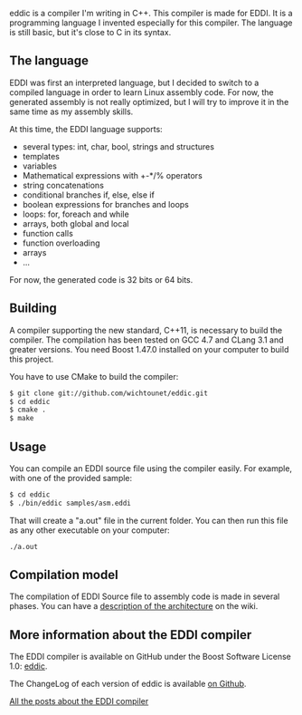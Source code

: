 eddic is a compiler I'm writing in C++. This compiler is made for EDDI. It is a programming language I invented especially for this compiler. The language is still basic, but it's close to C in its syntax.

## The language

EDDI was first an interpreted language, but I decided to switch to a compiled language in order to learn Linux assembly code. For now, the generated assembly is not really optimized, but I will try to improve it in the same time as my assembly skills.

At this time, the EDDI language supports:

* several types: int, char, bool, strings and structures
* templates
* variables
* Mathematical expressions with +-\*/% operators
* string concatenations
* conditional branches if, else, else if
* boolean expressions for branches and loops
* loops: for, foreach and while
* arrays, both global and local
* function calls
* function overloading
* arrays
* ...

For now, the generated code is 32 bits or 64 bits.

## Building

A compiler supporting the new standard, C++11, is necessary to build the compiler. The compilation has been tested on GCC 4.7 and CLang 3.1 and greater versions. You need Boost 1.47.0 installed on your computer to build this project.

You have to use CMake to build the compiler:

```bash
$ git clone git://github.com/wichtounet/eddic.git
$ cd eddic
$ cmake .
$ make
```

## Usage

You can compile an EDDI source file using the compiler easily. For example, with one of the provided sample:

```bash
$ cd eddic
$ ./bin/eddic samples/asm.eddi
```

That will create a "a.out" file in the current folder. You can then run this file as any other executable on your computer:

```bash
./a.out
```

## Compilation model

The compilation of EDDI Source file to assembly code is made in several phases. You can have a [description of the architecture](https://github.com/wichtounet/eddic/wiki/Architecture) on the wiki.

## More information about the EDDI compiler

The EDDI compiler is available on GitHub under the Boost Software License 1.0: [eddic](https://github.com/wichtounet/eddic).

The ChangeLog of each version of eddic is available [on Github](https://github.com/wichtounet/eddic/blob/develop/ChangeLog).

[All the posts about the EDDI compiler](http://www.baptiste-wicht.com/tag/eddi/)